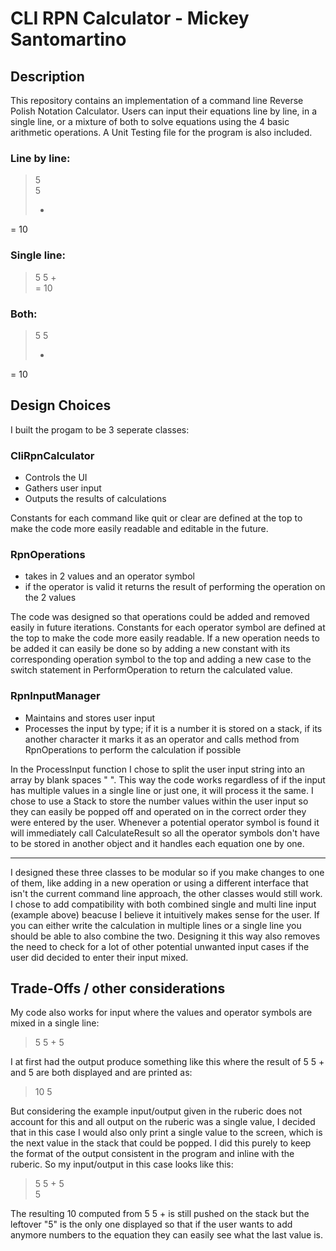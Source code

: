 # CLI RPN Calculator - Mickey Santomartino

## Description
This repository contains an implementation of a command line Reverse Polish Notation Calculator. Users can input their equations line by line, in a single line, or a mixture of both to solve equations using the 4 basic arithmetic operations. 
A Unit Testing file for the program is also included.

### Line by line:
> 5 <br />
> 5 <br />
> + <br />
= 10 

### Single line:
> 5 5 + <br />
= 10

### Both:
> 5 5 <br />
> + <br />
= 10

## Design Choices
I built the progam to be 3 seperate classes:

### CliRpnCalculator
- Controls the UI
- Gathers user input
- Outputs the results of calculations

Constants for each command like quit or clear are defined at the top to make the code more easily readable and editable in the future.

### RpnOperations
- takes in 2 values and an operator symbol
- if the operator is valid it returns the result of performing the operation on the 2 values

The code was designed so that operations could be added and removed easily in future iterations. Constants for each operator symbol are defined at the top to make the code more easily readable. If a new operation needs to be added it can
easily be done so by adding a new constant with its corresponding operation symbol to the top and adding a new case to the switch statement in PerformOperation to return the calculated value.

### RpnInputManager
- Maintains and stores user input
- Processes the input by type; if it is a number it is stored on a stack, if its another character it marks it as an operator and calls method from RpnOperations to perform the calculation if possible

In the ProcessInput function I chose to split the user input string into an array by blank spaces " ". This way the code works regardless of if the input has multiple values in a single line or just one, it will process it the same.
I chose to use a Stack to store the number values within the user input so they can easily be popped off and operated on in the correct order they were entered by the user. Whenever a potential operator symbol is found it will 
immediately call CalculateResult so all the operator symbols don't have to be stored in another object and it handles each equation one by one.

-----

I designed these three classes to be modular so if you make changes to one of them, like adding in a new operation or using a different interface that isn't the current command line approach, the other classes would still work.
I chose to add compatibility with both combined single and multi line input (example above) beacuse I believe it intuitively makes sense for the user. If you can either write the calculation in multiple lines or a single line 
you should be able to also combine the two. Designing it this way also removes the need to check for a lot of other potential unwanted input cases if the user did decided to enter their input mixed.

## Trade-Offs / other considerations

My code also works for input where the values and operator symbols are mixed in a single line:

> 5 5 + 5

I at first had the output produce something like this where the result of 5 5 + and 5 are both displayed and are printed as:
> 10 5

But considering the example input/output given in the ruberic does not account for this and all output on the ruberic was a single value, I decided that in this case I would also only print a single value to the screen, 
which is the next value in the stack that could be popped. I did this purely to keep the format of the output consistent in the program and inline with the ruberic. So my input/output in this case looks like this:

> 5 5 + 5 <br />
> 5

The resulting 10 computed from 5 5 + is still pushed on the stack but the leftover "5" is the only one displayed so that if the user wants to add anymore numbers to the equation they can easily see what the last value is.









